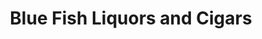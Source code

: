 ---
title: "Blue Fish Liquors and Cigars"
url: /herrin/blue-fish-liquors-and-cigars/
shop: alcohol
---